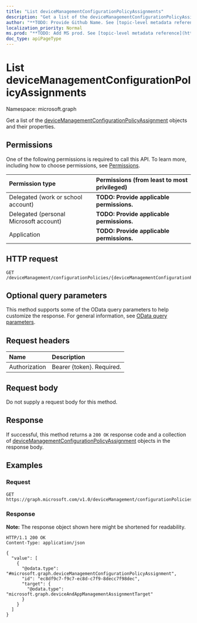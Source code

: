 ```yaml
---
title: "List deviceManagementConfigurationPolicyAssignments"
description: "Get a list of the deviceManagementConfigurationPolicyAssignment objects and their properties."
author: "**TODO: Provide Github Name. See [topic-level metadata reference](https://msgo.azurewebsites.net/add/document/guidelines/metadata.html#topic-level-metadata)**"
localization_priority: Normal
ms.prod: "**TODO: Add MS prod. See [topic-level metadata reference](https://msgo.azurewebsites.net/add/document/guidelines/metadata.html#topic-level-metadata)**"
doc_type: apiPageType
---
```


# List deviceManagementConfigurationPolicyAssignments
Namespace: microsoft.graph



Get a list of the [deviceManagementConfigurationPolicyAssignment](../resources/devicemanagementconfigurationpolicyassignment.md) objects and their properties.

## Permissions
One of the following permissions is required to call this API. To learn more, including how to choose permissions, see [Permissions](/graph/permissions-reference).

|Permission type|Permissions (from least to most privileged)|
|:---|:---|
|Delegated (work or school account)|**TODO: Provide applicable permissions.**|
|Delegated (personal Microsoft account)|**TODO: Provide applicable permissions.**|
|Application|**TODO: Provide applicable permissions.**|

## HTTP request

<!-- {
  "blockType": "ignored"
}
-->
``` http
GET /deviceManagement/configurationPolicies/{deviceManagementConfigurationPolicyId}/assignments
```

## Optional query parameters
This method supports some of the OData query parameters to help customize the response. For general information, see [OData query parameters](/graph/query-parameters).

## Request headers
|Name|Description|
|:---|:---|
|Authorization|Bearer {token}. Required.|

## Request body
Do not supply a request body for this method.

## Response

If successful, this method returns a `200 OK` response code and a collection of [deviceManagementConfigurationPolicyAssignment](../resources/devicemanagementconfigurationpolicyassignment.md) objects in the response body.

## Examples

### Request
<!-- {
  "blockType": "request",
  "name": "list_devicemanagementconfigurationpolicyassignment"
}
-->
``` http
GET https://graph.microsoft.com/v1.0/deviceManagement/configurationPolicies/{deviceManagementConfigurationPolicyId}/assignments
```


### Response
**Note:** The response object shown here might be shortened for readability.
<!-- {
  "blockType": "response",
  "truncated": true,
  "@odata.type": "Collection(microsoft.graph.deviceManagementConfigurationPolicyAssignment)"
}
-->
``` http
HTTP/1.1 200 OK
Content-Type: application/json

{
  "value": [
    {
      "@odata.type": "#microsoft.graph.deviceManagementConfigurationPolicyAssignment",
      "id": "ec8df9c7-f9c7-ec8d-c7f9-8decc7f98dec",
      "target": {
        "@odata.type": "microsoft.graph.deviceAndAppManagementAssignmentTarget"
      }
    }
  ]
}
```

